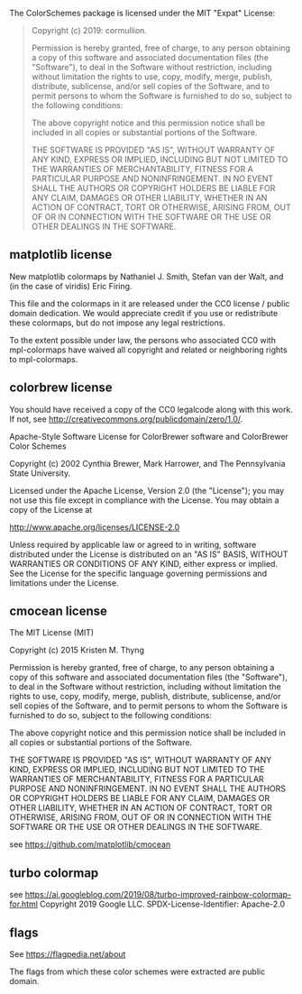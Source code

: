 The ColorSchemes package is licensed under the MIT "Expat" License:

> Copyright (c) 2019: cormullion.
>
> Permission is hereby granted, free of charge, to any person obtaining
> a copy of this software and associated documentation files (the
> "Software"), to deal in the Software without restriction, including
> without limitation the rights to use, copy, modify, merge, publish,
> distribute, sublicense, and/or sell copies of the Software, and to
> permit persons to whom the Software is furnished to do so, subject to
> the following conditions:
>
> The above copyright notice and this permission notice shall be
> included in all copies or substantial portions of the Software.
>
> THE SOFTWARE IS PROVIDED "AS IS", WITHOUT WARRANTY OF ANY KIND,
> EXPRESS OR IMPLIED, INCLUDING BUT NOT LIMITED TO THE WARRANTIES OF
> MERCHANTABILITY, FITNESS FOR A PARTICULAR PURPOSE AND NONINFRINGEMENT.
> IN NO EVENT SHALL THE AUTHORS OR COPYRIGHT HOLDERS BE LIABLE FOR ANY
> CLAIM, DAMAGES OR OTHER LIABILITY, WHETHER IN AN ACTION OF CONTRACT,
> TORT OR OTHERWISE, ARISING FROM, OUT OF OR IN CONNECTION WITH THE
> SOFTWARE OR THE USE OR OTHER DEALINGS IN THE SOFTWARE.

## matplotlib license

New matplotlib colormaps by Nathaniel J. Smith, Stefan van der Walt,
and (in the case of viridis) Eric Firing.

This file and the colormaps in it are released under the CC0 license /
public domain dedication. We would appreciate credit if you use or
redistribute these colormaps, but do not impose any legal restrictions.

To the extent possible under law, the persons who associated CC0 with
mpl-colormaps have waived all copyright and related or neighboring rights
to mpl-colormaps.

## colorbrew license

You should have received a copy of the CC0 legalcode along with this
work.  If not, see <http://creativecommons.org/publicdomain/zero/1.0/>.

Apache-Style Software License for ColorBrewer software and ColorBrewer Color Schemes

Copyright (c) 2002 Cynthia Brewer, Mark Harrower, and The Pennsylvania State University.

Licensed under the Apache License, Version 2.0 (the "License"); you may not use this file except in compliance with the License.
You may obtain a copy of the License at

http://www.apache.org/licenses/LICENSE-2.0

Unless required by applicable law or agreed to in writing, software distributed
under the License is distributed on an "AS IS" BASIS, WITHOUT WARRANTIES OR
CONDITIONS OF ANY KIND, either express or implied. See the License for the
specific language governing permissions and limitations under the License.

## cmocean license

The MIT License (MIT)

Copyright (c) 2015 Kristen M. Thyng

Permission is hereby granted, free of charge, to any person obtaining a copy
of this software and associated documentation files (the "Software"), to deal
in the Software without restriction, including without limitation the rights
to use, copy, modify, merge, publish, distribute, sublicense, and/or sell
copies of the Software, and to permit persons to whom the Software is
furnished to do so, subject to the following conditions:


The above copyright notice and this permission notice shall be included in all
copies or substantial portions of the Software.

THE SOFTWARE IS PROVIDED "AS IS", WITHOUT WARRANTY OF ANY KIND, EXPRESS OR
IMPLIED, INCLUDING BUT NOT LIMITED TO THE WARRANTIES OF MERCHANTABILITY,
FITNESS FOR A PARTICULAR PURPOSE AND NONINFRINGEMENT. IN NO EVENT SHALL THE
AUTHORS OR COPYRIGHT HOLDERS BE LIABLE FOR ANY CLAIM, DAMAGES OR OTHER
LIABILITY, WHETHER IN AN ACTION OF CONTRACT, TORT OR OTHERWISE, ARISING FROM,
OUT OF OR IN CONNECTION WITH THE SOFTWARE OR THE USE OR OTHER DEALINGS IN THE
SOFTWARE.

see https://github.com/matplotlib/cmocean

## turbo colormap

see https://ai.googleblog.com/2019/08/turbo-improved-rainbow-colormap-for.html
Copyright 2019 Google LLC.
SPDX-License-Identifier: Apache-2.0


## flags

See https://flagpedia.net/about

The flags from which these color schemes were extracted are public domain.
